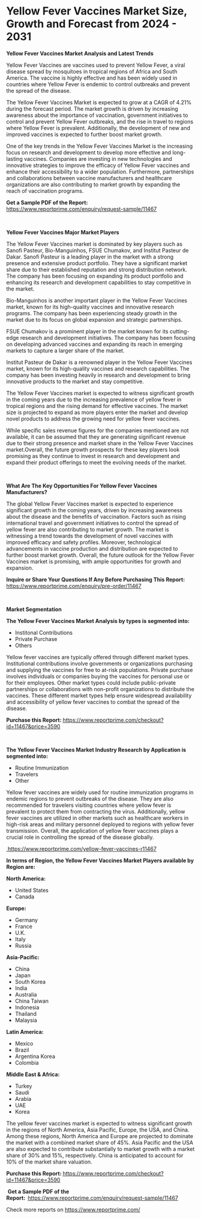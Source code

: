 <p><h1>Yellow Fever Vaccines Market Size, Growth and Forecast from 2024 - 2031</h1></p><p><strong>Yellow Fever Vaccines Market Analysis and Latest Trends</strong></p>
<p><p>Yellow Fever Vaccines are vaccines used to prevent Yellow Fever, a viral disease spread by mosquitoes in tropical regions of Africa and South America. The vaccine is highly effective and has been widely used in countries where Yellow Fever is endemic to control outbreaks and prevent the spread of the disease.</p><p>The Yellow Fever Vaccines Market is expected to grow at a CAGR of 4.21% during the forecast period. The market growth is driven by increasing awareness about the importance of vaccination, government initiatives to control and prevent Yellow Fever outbreaks, and the rise in travel to regions where Yellow Fever is prevalent. Additionally, the development of new and improved vaccines is expected to further boost market growth.</p><p>One of the key trends in the Yellow Fever Vaccines Market is the increasing focus on research and development to develop more effective and long-lasting vaccines. Companies are investing in new technologies and innovative strategies to improve the efficacy of Yellow Fever vaccines and enhance their accessibility to a wider population. Furthermore, partnerships and collaborations between vaccine manufacturers and healthcare organizations are also contributing to market growth by expanding the reach of vaccination programs.</p></p>
<p><strong>Get a Sample PDF of the Report:&nbsp;</strong> <a href="https://www.reportprime.com/enquiry/request-sample/11467">https://www.reportprime.com/enquiry/request-sample/11467</a></p>
<p>&nbsp;</p>
<p><strong>Yellow Fever Vaccines Major Market Players</strong></p>
<p><p>The Yellow Fever Vaccines market is dominated by key players such as Sanofi Pasteur, Bio-Manguinhos, FSUE Chumakov, and Institut Pasteur de Dakar. Sanofi Pasteur is a leading player in the market with a strong presence and extensive product portfolio. They have a significant market share due to their established reputation and strong distribution network. The company has been focusing on expanding its product portfolio and enhancing its research and development capabilities to stay competitive in the market.</p><p>Bio-Manguinhos is another important player in the Yellow Fever Vaccines market, known for its high-quality vaccines and innovative research programs. The company has been experiencing steady growth in the market due to its focus on global expansion and strategic partnerships.</p><p>FSUE Chumakov is a prominent player in the market known for its cutting-edge research and development initiatives. The company has been focusing on developing advanced vaccines and expanding its reach in emerging markets to capture a larger share of the market.</p><p>Institut Pasteur de Dakar is a renowned player in the Yellow Fever Vaccines market, known for its high-quality vaccines and research capabilities. The company has been investing heavily in research and development to bring innovative products to the market and stay competitive.</p><p>The Yellow Fever Vaccines market is expected to witness significant growth in the coming years due to the increasing prevalence of yellow fever in tropical regions and the rising demand for effective vaccines. The market size is projected to expand as more players enter the market and develop novel products to address the growing need for yellow fever vaccines.</p><p>While specific sales revenue figures for the companies mentioned are not available, it can be assumed that they are generating significant revenue due to their strong presence and market share in the Yellow Fever Vaccines market.Overall, the future growth prospects for these key players look promising as they continue to invest in research and development and expand their product offerings to meet the evolving needs of the market.</p></p>
<p>&nbsp;</p>
<p><strong>What Are The Key Opportunities For Yellow Fever Vaccines Manufacturers?</strong></p>
<p><p>The global Yellow Fever Vaccines market is expected to experience significant growth in the coming years, driven by increasing awareness about the disease and the benefits of vaccination. Factors such as rising international travel and government initiatives to control the spread of yellow fever are also contributing to market growth. The market is witnessing a trend towards the development of novel vaccines with improved efficacy and safety profiles. Moreover, technological advancements in vaccine production and distribution are expected to further boost market growth. Overall, the future outlook for the Yellow Fever Vaccines market is promising, with ample opportunities for growth and expansion.</p></p>
<p><strong>Inquire or Share Your Questions If Any Before Purchasing This Report:</strong> <a href="https://www.reportprime.com/enquiry/pre-order/11467">https://www.reportprime.com/enquiry/pre-order/11467</a></p>
<p>&nbsp;</p>
<p><strong>Market Segmentation</strong></p>
<p><strong>The Yellow Fever Vaccines Market Analysis by types is segmented into:</strong></p>
<p><ul><li>Institonal Contributions</li><li>Private Purchase</li><li>Others</li></ul></p>
<p><p>Yellow fever vaccines are typically offered through different market types. Institutional contributions involve governments or organizations purchasing and supplying the vaccines for free to at-risk populations. Private purchase involves individuals or companies buying the vaccines for personal use or for their employees. Other market types could include public-private partnerships or collaborations with non-profit organizations to distribute the vaccines. These different market types help ensure widespread availability and accessibility of yellow fever vaccines to combat the spread of the disease.</p></p>
<p><strong>Purchase this Report:&nbsp;</strong><a href="https://www.reportprime.com/checkout?id=11467&price=3590">https://www.reportprime.com/checkout?id=11467&price=3590</a></p>
<p>&nbsp;</p>
<p><strong>The Yellow Fever Vaccines Market Industry Research by Application is segmented into:</strong></p>
<p><ul><li>Routine Immunization</li><li>Travelers</li><li>Other</li></ul></p>
<p><p>Yellow fever vaccines are widely used for routine immunization programs in endemic regions to prevent outbreaks of the disease. They are also recommended for travelers visiting countries where yellow fever is prevalent to protect them from contracting the virus. Additionally, yellow fever vaccines are utilized in other markets such as healthcare workers in high-risk areas and military personnel deployed to regions with yellow fever transmission. Overall, the application of yellow fever vaccines plays a crucial role in controlling the spread of the disease globally.</p></p>
<p><a href="https://www.reportprime.com/yellow-fever-vaccines-r11467">&nbsp;https://www.reportprime.com/yellow-fever-vaccines-r11467</a></p>
<p><strong>In terms of Region, the Yellow Fever Vaccines Market Players available by Region are:</strong></p>
<p>
    <p> <strong> North America: </strong>
        <ul>
            <li>United States</li>
            <li>Canada</li>
        </ul>
        </p> 
    <p> <strong> Europe: </strong>
        <ul>
            <li>Germany</li>
            <li>France</li>
            <li>U.K.</li>
            <li>Italy</li>
            <li>Russia</li>
        </ul>
        </p> 
    <p> <strong> Asia-Pacific: </strong>
        <ul>
            <li>China</li>
            <li>Japan</li>
            <li>South Korea</li>
            <li>India</li>
            <li>Australia</li>
            <li>China Taiwan</li>
            <li>Indonesia</li>
            <li>Thailand</li>
            <li>Malaysia</li>
        </ul>
        </p> 
    <p> <strong> Latin America: </strong>
        <ul>
            <li>Mexico</li>
            <li>Brazil</li>
            <li>Argentina Korea</li>
            <li>Colombia</li>
        </ul>
        </p> 
    <p> <strong> Middle East & Africa: </strong>
        <ul>
            <li>Turkey</li>
            <li>Saudi</li>
            <li>Arabia</li>
            <li>UAE</li>
            <li>Korea</li>
        </ul>
    </p>
    </p>
<p><p>The yellow fever vaccines market is expected to witness significant growth in the regions of North America, Asia Pacific, Europe, the USA, and China. Among these regions, North America and Europe are projected to dominate the market with a combined market share of 45%. Asia Pacific and the USA are also expected to contribute substantially to market growth with a market share of 30% and 15%, respectively. China is anticipated to account for 10% of the market share valuation.</p></p>
<p><strong>Purchase this Report: </strong><a href="https://www.reportprime.com/checkout?id=11467&price=3590">https://www.reportprime.com/checkout?id=11467&price=3590</a></p>
<p>&nbsp;<strong>Get a Sample PDF of the Report:&nbsp;&nbsp;</strong><a href="https://www.reportprime.com/enquiry/request-sample/11467">https://www.reportprime.com/enquiry/request-sample/11467</a></p>
<p><strong></strong></p>
<p>Check more reports on <a href="https://www.reportprime.com/">https://www.reportprime.com/</a></p>